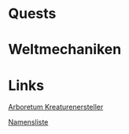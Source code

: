 # Quests
# Weltmechaniken
# Links
[Arboretum Kreaturenersteller](https://arboretum360.herokuapp.com/)

[Namensliste](http://www.madmaik.de/download/rpgnamen.pdf)